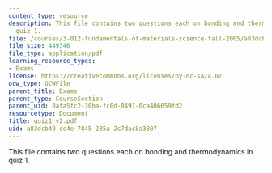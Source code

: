 ```yaml
---
content_type: resource
description: This file contains two questions each on bonding and thermodynamics in
  quiz 1.
file: /courses/3-012-fundamentals-of-materials-science-fall-2005/a83dcb49ce4e7845285a2c7dac8a3807_quiz1_v2.pdf
file_size: 449346
file_type: application/pdf
learning_resource_types:
- Exams
license: https://creativecommons.org/licenses/by-nc-sa/4.0/
ocw_type: OCWFile
parent_title: Exams
parent_type: CourseSection
parent_uid: 8afa5fc2-30ba-fc0d-8491-0ca406659fd2
resourcetype: Document
title: quiz1_v2.pdf
uid: a83dcb49-ce4e-7845-285a-2c7dac8a3807
---
```

This file contains two questions each on bonding and thermodynamics in quiz 1.